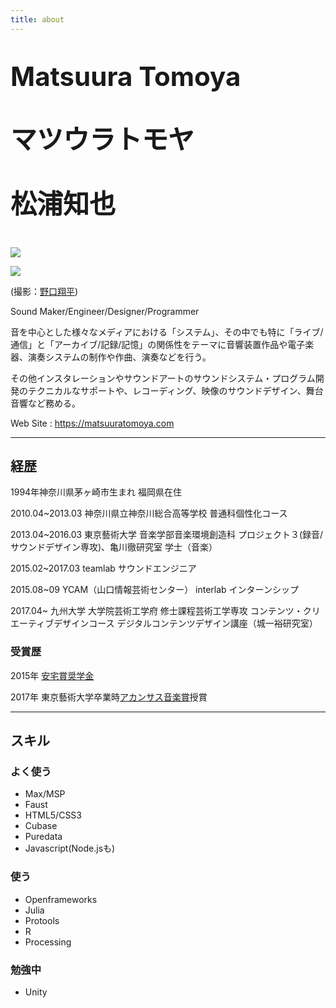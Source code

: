 ```yaml
---
title: about
---
```


<p style="font-size:300%; font-weight:bolder;">
Matsuura Tomoya
</p>
<p style="font-size:300%; font-weight:bolder;">
マツウラトモヤ
</p>
<p style="font-size:300%; font-weight:bolder;">
松浦知也
</p>

![](/assets/img/profile2.jpg)


![](/assets/img/profile.jpg)

(撮影：[野口翔平](http://ngcsh.tumblr.com))

Sound Maker/Engineer/Designer/Programmer


音を中心とした様々なメディアにおける「システム」、その中でも特に「ライブ/通信」と「アーカイブ/記録/記憶」の関係性をテーマに音響装置作品や電子楽器、演奏システムの制作や作曲、演奏などを行う。

その他インスタレーションやサウンドアートのサウンドシステム・プログラム開発のテクニカルなサポートや、レコーディング、映像のサウンドデザイン、舞台音響など務める。

Web Site : <https://matsuuratomoya.com>


---

## 経歴

1994年神奈川県茅ヶ崎市生まれ 福岡県在住

2010.04~2013.03 神奈川県立神奈川総合高等学校 普通科個性化コース

2013.04~2016.03 東京藝術大学 音楽学部音楽環境創造科 プロジェクト３(録音/サウンドデザイン専攻)、亀川徹研究室 学士（音楽）

2015.02~2017.03 teamlab サウンドエンジニア

2015.08~09 YCAM（山口情報芸術センター） interlab インターンシップ

2017.04~ 九州大学 大学院芸術工学府 修士課程芸術工学専攻 コンテンツ・クリエーティブデザインコース デジタルコンテンツデザイン講座（城一裕研究室）

### 受賞歴

2015年 [安宅賞奨学金](http://www.geidai.ac.jp/life/scholarship/geidai_scholarship)

2017年 東京藝術大学卒業時[アカンサス音楽賞](http://www.geidai.ac.jp/information/prize/acanthus)授賞


---

## スキル

### よく使う

- Max/MSP
- Faust
- HTML5/CSS3
- Cubase
- Puredata
- Javascript(Node.jsも)

### 使う

- Openframeworks
- Julia
- Protools
- R
- Processing

### 勉強中

- Unity
